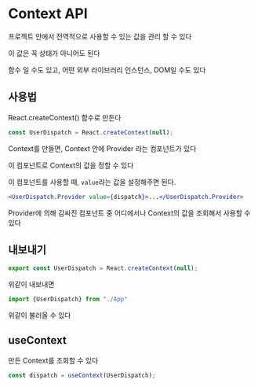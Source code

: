 # Context API

프로젝트 안에서 전역적으로 사용할 수 있는 값을 관리 할 수 있다

이 값은 꼭 상태가 아니어도 된다

함수 일 수도 있고, 어떤 외부 라이브러리 인스턴스, DOM일 수도 있다

## 사용법

React.createContext() 함수로 만든다

```jsx
const UserDispatch = React.createContext(null);
```

Context를 만들면, Context 안에 Provider 라는 컴포넌트가 있다

이 컴포넌트로 Context의 값을 정할 수 있다

이 컴포넌트를 사용할 때, ```value```라는 값을 설정해주면 된다.

```jsx
<UserDispatch.Provider value={dispatch}>...</UserDispatch.Provider>
```

Provider에 의해 감싸진 컴포넌트 중 어디에서나 Context의 값을 조회해서 사용할 수 있다

## 내보내기

```jsx
export const UserDispatch = React.createContext(null);
```

위같이 내보내면

```jsx
import {UserDispatch} from "./App"
```

위같이 불러올 수 있다

## useContext

만든 Context를 조회할 수 있다

```jsx
const dispatch = useContext(UserDispatch);
```